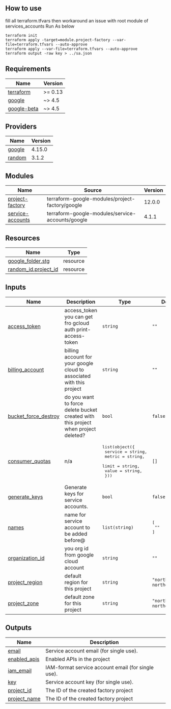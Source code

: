 ## How to use 
fill all terraform.tfvars
then workaround an issue with root module of services_accounts
Run As below
```
terraform init 
terraform apply -target=module.project-factory --var-file=terraform.tfvars --auto-approve
terraform apply --var-file=terraform.tfvars --auto-approve
terraform output -raw key > ../sa.json
```

## Requirements

| Name | Version |
|------|---------|
| <a name="requirement_terraform"></a> [terraform](#requirement\_terraform) | >= 0.13 |
| <a name="requirement_google"></a> [google](#requirement\_google) | ~> 4.5 |
| <a name="requirement_google-beta"></a> [google-beta](#requirement\_google-beta) | ~> 4.5 |

## Providers

| Name | Version |
|------|---------|
| <a name="provider_google"></a> [google](#provider\_google) | 4.15.0 |
| <a name="provider_random"></a> [random](#provider\_random) | 3.1.2 |

## Modules

| Name | Source | Version |
|------|--------|---------|
| <a name="module_project-factory"></a> [project-factory](#module\_project-factory) | terraform-google-modules/project-factory/google | 12.0.0 |
| <a name="module_service-accounts"></a> [service-accounts](#module\_service-accounts) | terraform-google-modules/service-accounts/google | 4.1.1 |

## Resources

| Name | Type |
|------|------|
| [google_folder.stg](https://registry.terraform.io/providers/hashicorp/google/latest/docs/resources/folder) | resource |
| [random_id.project_id](https://registry.terraform.io/providers/hashicorp/random/latest/docs/resources/id) | resource |

## Inputs

| Name | Description | Type | Default | Required |
|------|-------------|------|---------|:--------:|
| <a name="input_access_token"></a> [access\_token](#input\_access\_token) | access\_token you can get fro gcloud auth print-access-token | `string` | `""` | no |
| <a name="input_billing_account"></a> [billing\_account](#input\_billing\_account) | billing account for your google cloud to associated with this project | `string` | `""` | no |
| <a name="input_bucket_force_destroy"></a> [bucket\_force\_destroy](#input\_bucket\_force\_destroy) | do you want to force delete bucket created with this project when project deleted? | `bool` | `false` | no |
| <a name="input_consumer_quotas"></a> [consumer\_quotas](#input\_consumer\_quotas) | n/a | <pre>list(object({<br>    service = string,<br>    metric  = string,<br>    limit   = string,<br>    value   = string,<br>  }))</pre> | `[]` | no |
| <a name="input_generate_keys"></a> [generate\_keys](#input\_generate\_keys) | Generate keys for service accounts. | `bool` | `false` | no |
| <a name="input_names"></a> [names](#input\_names) | name for service account to be added before@ | `list(string)` | <pre>[<br>  ""<br>]</pre> | no |
| <a name="input_organization_id"></a> [organization\_id](#input\_organization\_id) | you org id from google cloud account | `string` | `""` | no |
| <a name="input_project_region"></a> [project\_region](#input\_project\_region) | default region for this project | `string` | `"northamerica-northeast1"` | no |
| <a name="input_project_zone"></a> [project\_zone](#input\_project\_zone) | default zone for this project | `string` | `"northamerica-northeast1-a"` | no |

## Outputs

| Name | Description |
|------|-------------|
| <a name="output_email"></a> [email](#output\_email) | Service account email (for single use). |
| <a name="output_enabled_apis"></a> [enabled\_apis](#output\_enabled\_apis) | Enabled APIs in the project |
| <a name="output_iam_email"></a> [iam\_email](#output\_iam\_email) | IAM-format service account email (for single use). |
| <a name="output_key"></a> [key](#output\_key) | Service account key (for single use). |
| <a name="output_project_id"></a> [project\_id](#output\_project\_id) | The ID of the created factory project |
| <a name="output_project_name"></a> [project\_name](#output\_project\_name) | The ID of the created factory project |
